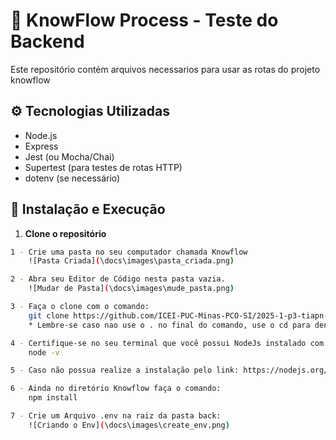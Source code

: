 
# 🧪 KnowFlow Process - Teste do Backend

Este repositório contém arquivos necessarios para usar as rotas do projeto knowflow


## ⚙️ Tecnologias Utilizadas

- Node.js
- Express
- Jest (ou Mocha/Chai)
- Supertest (para testes de rotas HTTP)
- dotenv (se necessário)

## 🚀 Instalação e Execução

1. **Clone o repositório**

```bash
1 - Crie uma pasta no seu computador chamada Knowflow 
    ![Pasta Criada](\docs\images\pasta_criada.png)

2 - Abra seu Editor de Código nesta pasta vazia.
    ![Mudar de Pasta](\docs\images\mude_pasta.png)

3 - Faça o clone com o comando: 
    git clone https://github.com/ICEI-PUC-Minas-PCO-SI/2025-1-p3-tiapn-si-grupo-1.git .
    * Lembre-se caso nao use o . no final do comando, use o cd para dentro da pasta criada.

4 - Certifique-se no seu terminal que você possui NodeJs instalado com o comando:
    node -v

5 - Caso não possua realize a instalação pelo link: https://nodejs.org/dist/v22.16.0/node-v22.16.0-x64.msi

6 - Ainda no diretório Knowflow faça o comando:
    npm install

7 - Crie um Arquivo .env na raiz da pasta back:
    ![Criando o Env](\docs\images\create_env.png)
    
